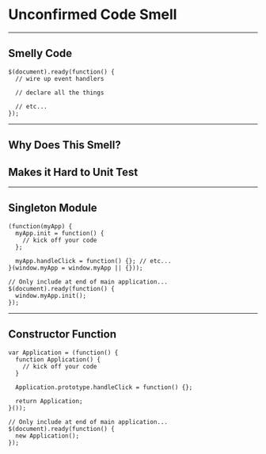 # Unconfirmed Code Smell

------

## Smelly Code

```
$(document).ready(function() {
  // wire up event handlers

  // declare all the things

  // etc...
});
```

------

## Why Does This Smell?

## Makes it Hard to Unit Test <!-- .element class="fragment" -->

------

## Singleton Module

```
(function(myApp) {
  myApp.init = function() {
    // kick off your code
  };

  myApp.handleClick = function() {}; // etc...
}(window.myApp = window.myApp || {}));

// Only include at end of main application...
$(document).ready(function() {
  window.myApp.init();
});
```

------

## Constructor Function

```
var Application = (function() {
  function Application() {
    // kick off your code
  }

  Application.prototype.handleClick = function() {};

  return Application;
}());

// Only include at end of main application...
$(document).ready(function() {
  new Application();
});
```
